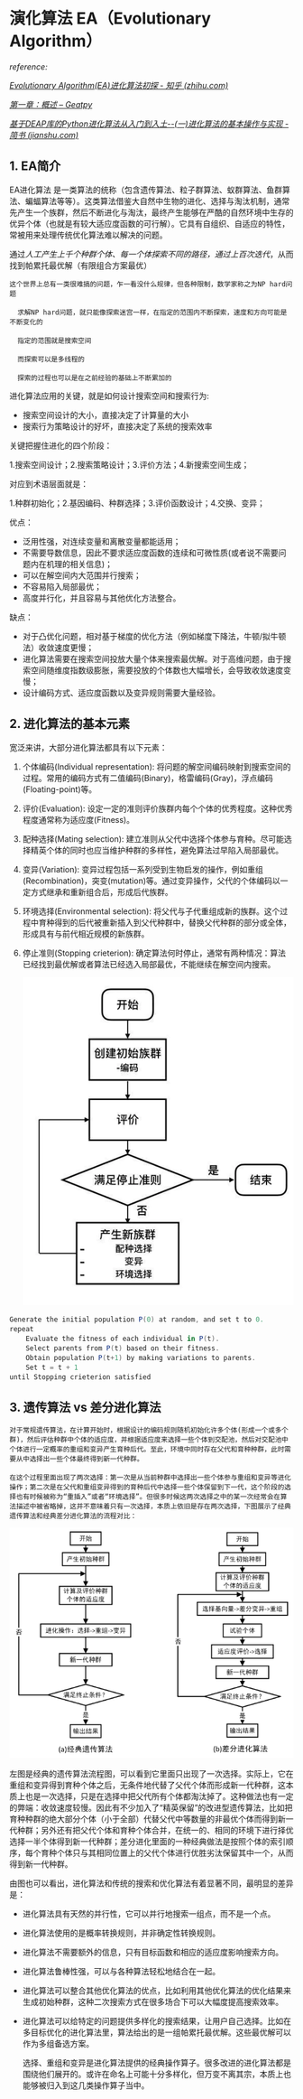 # 演化算法 EA（Evolutionary Algorithm）

*reference:*

*[Evolutionary Algorithm(EA)进化算法初探 - 知乎 (zhihu.com)](https://zhuanlan.zhihu.com/p/463035726)*

*[第一章：概述 – Geatpy](http://geatpy.com/index.php/2019/07/28/第一章：概述/)*

*[基于DEAP库的Python进化算法从入门到入土--(一)进化算法的基本操作与实现 - 简书 (jianshu.com)](https://www.jianshu.com/p/8fa044ed9267)*

## 1. EA简介

EA进化算法 是一类算法的统称（包含遗传算法、粒子群算法、蚁群算法、鱼群算法、蝙蝠算法等等）。这类算法借鉴大自然中生物的进化、选择与淘汰机制，通常先产生一个族群，然后不断进化与淘汰，最终产生能够在严酷的自然环境中生存的优异个体（也就是有较大适应度函数的可行解）。它具有自组织、自适应的特性，常被用来处理传统优化算法难以解决的问题。

通过*人工产生上千个种群个体、每一个体探索不同的路径，通过上百次迭代*，从而找到帕累托最优解（有限组合方案最优）

```text
这个世界上总有一类很难搞的问题，乍一看没什么规律，但各种限制，数学家称之为NP hard问题

  求解NP hard问题，就只能像探索迷宫一样，在指定的范围内不断探索，速度和方向可能是不断变化的

  指定的范围就是搜索空间

  而探索可以是多线程的

  探索的过程也可以是在之前经验的基础上不断累加的
```

进化算法应用的关键，就是如何设计搜索空间和搜索行为:

- 搜索空间设计的大小，直接决定了计算量的大小
- 搜索行为策略设计的好坏，直接决定了系统的搜索效率

关键把握住进化的四个阶段：

1.搜索空间设计；2.搜索策略设计；3.评价方法；4.新搜索空间生成；

对应到术语层面就是：

1.种群初始化；2.基因编码、种群选择；3.评价函数设计；4.交换、变异；

优点：

- 泛用性强，对连续变量和离散变量都能适用；
- 不需要导数信息，因此不要求适应度函数的连续和可微性质(或者说不需要问题内在机理的相关信息)；
- 可以在解空间内大范围并行搜索；
- 不容易陷入局部最优；
- 高度并行化，并且容易与其他优化方法整合。

缺点：

- 对于凸优化问题，相对基于梯度的优化方法（例如梯度下降法，牛顿/拟牛顿法）收敛速度更慢；
- 进化算法需要在搜索空间投放大量个体来搜索最优解。对于高维问题，由于搜索空间随维度指数级膨胀，需要投放的个体数也大幅增长，会导致收敛速度变慢；
- 设计编码方式、适应度函数以及变异规则需要大量经验。

## 2. 进化算法的基本元素

宽泛来讲，大部分进化算法都具有以下元素：

1. 个体编码(Individual representation): 将问题的解空间编码映射到搜索空间的过程。常用的编码方式有二值编码(Binary)，格雷编码(Gray)，浮点编码(Floating-point)等。
2. 评价(Evaluation): 设定一定的准则评价族群内每个个体的优秀程度。这种优秀程度通常称为适应度(Fitness)。
3. 配种选择(Mating selection): 建立准则从父代中选择个体参与育种。尽可能选择精英个体的同时也应当维护种群的多样性，避免算法过早陷入局部最优。
4. 变异(Variation): 变异过程包括一系列受到生物启发的操作，例如重组(Recombination)，突变(mutation)等。通过变异操作，父代的个体编码以一定方式继承和重新组合后，形成后代族群。
5. 环境选择(Environmental selection): 将父代与子代重组成新的族群。这个过程中育种得到的后代被重新插入到父代种群中，替换父代种群的部分或全体，形成具有与前代相近规模的新族群。
6. 停止准则(Stopping crieterion): 确定算法何时停止，通常有两种情况：算法已经找到最优解或者算法已经选入局部最优，不能继续在解空间内搜索。

   ![](image/演化算法EA/1654437343762.png)

```csharp
Generate the initial population P(0) at random, and set t to 0.
repeat
    Evaluate the fitness of each individual in P(t).
    Select parents from P(t) based on their fitness.
    Obtain population P(t+1) by making variations to parents.
    Set t = t + 1
until Stopping crieterion satisfied
```



## 3. 遗传算法 vs 差分进化算法

    对于常规遗传算法，在计算开始时，根据设计的编码规则随机初始化许多个体(形成一个或多个群)，然后评估种群中个体的适应度，并根据适应度来选择一些个体到交配池，然后对交配池中个体进行一定概率的重组和变异产生育种后代。至此，环境中同时存在父代和育种种群，此时需要从中选择出一些个体最终得到新一代种群。
    
    在这个过程里面出现了两次选择：第一次是从当前种群中选择出一些个体参与重组和变异等进化操作；第二次是在父代和重组变异得到的育种后代中选择一些个体保留到下一代，这个阶段的选择也有时候被称为“重插入”或者“环境选择”。但很多时候这两次选择之中的某一次经常会在算法描述中被省略掉，这并不意味着只有一次选择，本质上依旧是存在两次选择，下图展示了经典遗传算法和经典差分进化算法的流程对比：

![](image/演化算法EA/1654436859826.png)

左图是经典的遗传算法流程图，可以看到它里面只出现了一次选择。实际上，它在重组和变异得到育种个体之后，无条件地代替了父代个体而形成新一代种群，这本质上也是一次选择，只是在选择中把父代所有个体都淘汰掉了。这种做法也有一定的弊端：收敛速度较慢。因此有不少加入了“精英保留”的改进型遗传算法，比如把育种种群的绝大部分个体（小于全部）代替父代中等数量的非最优个体而得到新一代种群；另外还有把父代个体和育种个体合并，在统一的、相同的环境下进行择优选择一半个体得到新一代种群；差分进化里面的一种经典做法是按照个体的索引顺序，每个育种个体只与其相同位置上的父代个体进行优胜劣汰保留其中一个，从而得到新一代种群。

由图也可以看出，进化算法和传统的搜索和优化算法有着显著不同，最明显的差异是：

- 进化算法具有天然的并行性，它可以并行地搜索一组点，而不是一个点。
- 进化算法使用的是概率转换规则，并非确定性转换规则。
- 进化算法不需要额外的信息，只有目标函数和相应的适应度影响搜索方向。
- 进化算法鲁棒性强，可以与各种算法轻松地结合在一起。
- 进化算法可以整合其他优化算法的优点，比如利用其他优化算法的优化结果来生成初始种群，这种二次搜索方式在很多场合下可以大幅度提高搜索效率。
- 进化算法可以给特定的问题提供多样化的搜索结果，让用户自己选择。比如在多目标优化的进化算法里，算法给出的是一组帕累托最优解。这些最优解可以作为多组备选方案。

    选择、重组和变异是进化算法提供的经典操作算子。很多改进的进化算法都是围绕他们展开的。或许在命名上可能十分多样化，但万变不离其宗，本质上也能够被归入到这几类操作算子当中。
